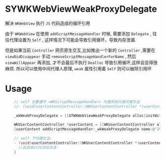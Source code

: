 # SYWKWebViewWeakProxyDelegate

解决 `WKWebView` 执行 `JS` 代码造成的循环引用

由于 `WKWebView` 在使用 `addScriptMessageHandler` 时候, 需要添加 `Delegate` , 往往代理设置为 `Self` , 这样情况下可能会导致引用循环，导致内存泄漏.

但是如果当前 `Controller` 网页原生交互,比如推出一个新的 `Controller` ,需要在 `viewDidDisappear` 手动 `removeScriptMessageHandlerForName` , 然后 `viewWillAppear` 再添加, 才不会最后不执行 `Dealloc` 导致引用循环,这样会显得很麻烦. 所以可以使用中间代理人原理, `weak` 属性引用着 `Self` 则可以破除引用环



# Usage
```objective-c
    // self 也要遵守 <WKScriptMessageHandler> 代理并执行其代理方法
    //- (void)userContentController:(WKUserContentController *)userContentController didReceiveScriptMessage:(WKScriptMessage *)message;
    
    _wkWeakProxyDelegate = [[GTWKWebViewWeakProxyDelegate alloc]initWithDelegate:self];
    
    WKUserContentController *userContent = [[WKUserContentController alloc] init];
    [userContent addScriptMessageHandler:_wkWeakProxyDelegate name:@"JS方法名"];
    
    // self 下代理方法:
    - (void)userContentController:(WKUserContentController *)userContentController didReceiveScriptMessage:(WKScriptMessage *)message{
      //此处执行JS对应方法
    }

```


